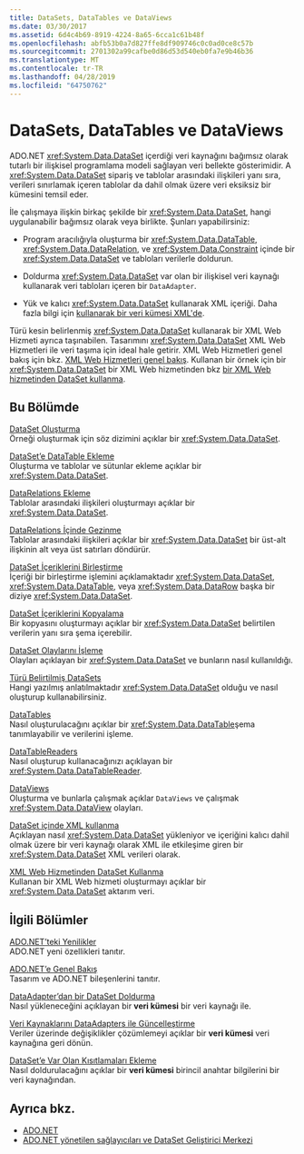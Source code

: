 ```yaml
---
title: DataSets, DataTables ve DataViews
ms.date: 03/30/2017
ms.assetid: 6d4c4b69-8919-4224-8a65-6cca1c61b48f
ms.openlocfilehash: abfb53b0a7d827ffe8df909746c0c0ad0ce8c57b
ms.sourcegitcommit: 2701302a99cafbe0d86d53d540eb0fa7e9b46b36
ms.translationtype: MT
ms.contentlocale: tr-TR
ms.lasthandoff: 04/28/2019
ms.locfileid: "64750762"
---
```

# <a name="datasets-datatables-and-dataviews"></a>DataSets, DataTables ve DataViews
ADO.NET <xref:System.Data.DataSet> içerdiği veri kaynağını bağımsız olarak tutarlı bir ilişkisel programlama modeli sağlayan veri bellekte gösterimidir. A <xref:System.Data.DataSet> sipariş ve tablolar arasındaki ilişkileri yanı sıra, verileri sınırlamak içeren tablolar da dahil olmak üzere veri eksiksiz bir kümesini temsil eder.  
  
 İle çalışmaya ilişkin birkaç şekilde bir <xref:System.Data.DataSet>, hangi uygulanabilir bağımsız olarak veya birlikte. Şunları yapabilirsiniz:  
  
- Program aracılığıyla oluşturma bir <xref:System.Data.DataTable>, <xref:System.Data.DataRelation>, ve <xref:System.Data.Constraint> içinde bir <xref:System.Data.DataSet> ve tabloları verilerle doldurun.  
  
- Doldurma <xref:System.Data.DataSet> var olan bir ilişkisel veri kaynağı kullanarak veri tabloları içeren bir `DataAdapter`.  
  
- Yük ve kalıcı <xref:System.Data.DataSet> kullanarak XML içeriği. Daha fazla bilgi için [kullanarak bir veri kümesi XML'de](../../../../../docs/framework/data/adonet/dataset-datatable-dataview/using-xml-in-a-dataset.md).  
  
 Türü kesin belirlenmiş <xref:System.Data.DataSet> kullanarak bir XML Web Hizmeti ayrıca taşınabilen. Tasarımını <xref:System.Data.DataSet> XML Web Hizmetleri ile veri taşıma için ideal hale getirir. XML Web Hizmetleri genel bakış için bkz. [XML Web Hizmetleri genel bakış](https://docs.microsoft.com/previous-versions/dotnet/netframework-4.0/w9fdtx28(v=vs.100)). Kullanan bir örnek için bir <xref:System.Data.DataSet> bir XML Web hizmetinden bkz [bir XML Web hizmetinden DataSet kullanma](../../../../../docs/framework/data/adonet/dataset-datatable-dataview/consuming-a-dataset-from-an-xml-web-service.md).  
  
## <a name="in-this-section"></a>Bu Bölümde  
 [DataSet Oluşturma](../../../../../docs/framework/data/adonet/dataset-datatable-dataview/creating-a-dataset.md)  
 Örneği oluşturmak için söz dizimini açıklar bir <xref:System.Data.DataSet>.  
  
 [DataSet’e DataTable Ekleme](../../../../../docs/framework/data/adonet/dataset-datatable-dataview/adding-a-datatable-to-a-dataset.md)  
 Oluşturma ve tablolar ve sütunlar ekleme açıklar bir <xref:System.Data.DataSet>.  
  
 [DataRelations Ekleme](../../../../../docs/framework/data/adonet/dataset-datatable-dataview/adding-datarelations.md)  
 Tablolar arasındaki ilişkileri oluşturmayı açıklar bir <xref:System.Data.DataSet>.  
  
 [DataRelations İçinde Gezinme](../../../../../docs/framework/data/adonet/dataset-datatable-dataview/navigating-datarelations.md)  
 Tablolar arasındaki ilişkileri açıklar bir <xref:System.Data.DataSet> bir üst-alt ilişkinin alt veya üst satırları döndürür.  
  
 [DataSet İçeriklerini Birleştirme](../../../../../docs/framework/data/adonet/dataset-datatable-dataview/merging-dataset-contents.md)  
 İçeriği bir birleştirme işlemini açıklamaktadır <xref:System.Data.DataSet>, <xref:System.Data.DataTable>, veya <xref:System.Data.DataRow> başka bir diziye <xref:System.Data.DataSet>.  
  
 [DataSet İçeriklerini Kopyalama](../../../../../docs/framework/data/adonet/dataset-datatable-dataview/copying-dataset-contents.md)  
 Bir kopyasını oluşturmayı açıklar bir <xref:System.Data.DataSet> belirtilen verilerin yanı sıra şema içerebilir.  
  
 [DataSet Olaylarını İşleme](../../../../../docs/framework/data/adonet/dataset-datatable-dataview/handling-dataset-events.md)  
 Olayları açıklayan bir <xref:System.Data.DataSet> ve bunların nasıl kullanıldığı.  
  
 [Türü Belirtilmiş DataSets](../../../../../docs/framework/data/adonet/dataset-datatable-dataview/typed-datasets.md)  
 Hangi yazılmış anlatılmaktadır <xref:System.Data.DataSet> olduğu ve nasıl oluşturup kullanabilirsiniz.  
  
 [DataTables](../../../../../docs/framework/data/adonet/dataset-datatable-dataview/datatables.md)  
 Nasıl oluşturulacağını açıklar bir <xref:System.Data.DataTable>şema tanımlayabilir ve verilerini işleme.  
  
 [DataTableReaders](../../../../../docs/framework/data/adonet/dataset-datatable-dataview/datatablereaders.md)  
 Nasıl oluşturup kullanacağınızı açıklayan bir <xref:System.Data.DataTableReader>.  
  
 [DataViews](../../../../../docs/framework/data/adonet/dataset-datatable-dataview/dataviews.md)  
 Oluşturma ve bunlarla çalışmak açıklar `DataViews` ve çalışmak <xref:System.Data.DataView> olayları.  
  
 [DataSet içinde XML kullanma](../../../../../docs/framework/data/adonet/dataset-datatable-dataview/using-xml-in-a-dataset.md)  
 Açıklayan nasıl <xref:System.Data.DataSet> yükleniyor ve içeriğini kalıcı dahil olmak üzere bir veri kaynağı olarak XML ile etkileşime giren bir <xref:System.Data.DataSet> XML verileri olarak.  
  
 [XML Web Hizmetinden DataSet Kullanma](../../../../../docs/framework/data/adonet/dataset-datatable-dataview/consuming-a-dataset-from-an-xml-web-service.md)  
 Kullanan bir XML Web hizmeti oluşturmayı açıklar bir <xref:System.Data.DataSet> aktarım veri.  
  
## <a name="related-sections"></a>İlgili Bölümler  
 [ADO.NET’teki Yenilikler](../../../../../docs/framework/data/adonet/whats-new.md)  
 ADO.NET yeni özellikleri tanıtır.  
  
 [ADO.NET’e Genel Bakış](../../../../../docs/framework/data/adonet/ado-net-overview.md)  
 Tasarım ve ADO.NET bileşenlerini tanıtır.  
  
 [DataAdapter’dan bir DataSet Doldurma](../../../../../docs/framework/data/adonet/populating-a-dataset-from-a-dataadapter.md)  
 Nasıl yükleneceğini açıklayan bir **veri kümesi** bir veri kaynağı ile.  
  
 [Veri Kaynaklarını DataAdapters ile Güncelleştirme](../../../../../docs/framework/data/adonet/updating-data-sources-with-dataadapters.md)  
 Veriler üzerinde değişiklikler çözümlemeyi açıklar bir **veri kümesi** veri kaynağına geri dönün.  
  
 [DataSet’e Var Olan Kısıtlamaları Ekleme](../../../../../docs/framework/data/adonet/adding-existing-constraints-to-a-dataset.md)  
 Nasıl doldurulacağını açıklar bir **veri kümesi** birincil anahtar bilgilerini bir veri kaynağından.  
  
## <a name="see-also"></a>Ayrıca bkz.

- [ADO.NET](../../../../../docs/framework/data/adonet/index.md)
- [ADO.NET yönetilen sağlayıcıları ve DataSet Geliştirici Merkezi](https://go.microsoft.com/fwlink/?LinkId=217917)
